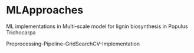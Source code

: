 # MLApproaches
ML implementations in Multi-scale model for lignin biosynthesis in Populus Trichocarpa

Preprocessing-Pipeline-GridSearchCV-Implementation
